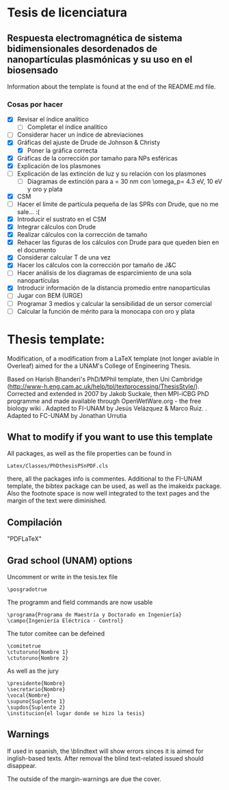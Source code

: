# Tesis de licenciatura
## Respuesta electromagnética de sistema bidimensionales desordenados de nanopartículas plasmónicas y su uso en el biosensado

Information about the template is found at the end of the README.md file.

### Cosas por hacer
- [x] Revisar el índice analítico
  - [ ] Completar el índice analítico
- [ ] Considerar hacer un índice de abreviaciones
- [x] Gráficas del ajuste de Drude de Johnson & Christy
  - [x] Poner la gráfica correcta
- [x] Gráficas de la corrección por tamaño para NPs esféricas
- [x] Explicación de los plasmones
- [ ] Explicación de las extinción de luz y su relación con los plasmones
  - [ ] Diagramas de extinción para a = 30 nm con \omega_p= 4.3 eV, 10 eV y oro y plata
- [x] CSM
- [ ] Hacer el límite de partícula pequeña de las SPRs con Drude, que no me sale... :(
- [x] Introducir el sustrato en el CSM
- [x] Integrar cálculos con Drude
- [x] Realizar cálculos con la corrección de tamaño
- [x] Rehacer las figuras de los cálculos con Drude para que queden bien en el documento
- [x] Considerar calcular T de una vez
- [x] Hacer los cálculos con la corrección por tamaño de J&C
- [ ] Hacer análisis de los diagramas de esparcimiento de una sola nanopartículas
- [x] Introducir información de la distancia promedio entre nanopartículas
- [ ] Jugar con BEM (URGE)
- [ ] Programar 3 medios y calcular la sensibilidad de un sersor comercial
- [ ] Calcular la función de mérito para la monocapa con oro y plata

Thesis template:
=============
Modification, of a modification from a LaTeX template (not longer aviable in Overleaf) aimed for the a UNAM's College of Engineering Thesis.

Based on Harish Bhanderi's PhD/MPhil template, then Uni Cambridge (http://www-h.eng.cam.ac.uk/help/tpl/textprocessing/ThesisStyle/).
Corrected and extended in 2007 by Jakob Suckale, then MPI-iCBG PhD programme
and made available through OpenWetWare.org - the free biology wiki
. Adapted to FI-UNAM by Jesús Velázquez & Marco Ruiz.
. Adapted to FC-UNAM by Jonathan Urrutia


What to modify if you want to use this template
-----------------

All packages, as well as the file properties can be found in

    Latex/Classes/PhDthesisPSnPDF.cls

there, all the packages info is commentes. Additional to the FI-UNAM template, the bibtex package can be used, as well as the imakeidx package. Also the footnote space is now well integrated to the text pages and the margin of the text were diminished.

Compilación
-----------

"PDFLaTeX"

Grad school (UNAM) options
--------
Uncomment or write in the tesis.tex file

    \posgradotrue

The programm and field commands are now usable

    \programa{Programa de Maestría y Doctorado en Ingeniería}
    \campo{Ingeniería Eléctrica - Control}

The tutor comitee can be defeined

    \comitetrue
    \ctutoruno{Nombre 1}
    \ctutoruno{Nombre 2}

As well as the jury

    \presidente{Nombre}
    \secretario{Nombre}
    \vocal{Nombre}
    \supuno{Suplente 1}
    \supdos{Suplente 2}
    \institucion{el lugar donde se hizo la tesis}


Warnings
--------
If used in spanish, the  \blindtext will show errors sinces it is aimed for inglish-based texts. After removal the blind text-related issued should disappear.

The outside of the margin-warnings are due the cover.
